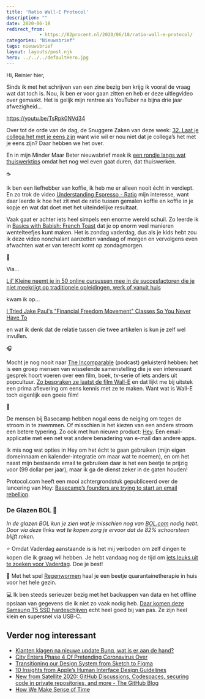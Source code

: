 ```yaml
---
title: 'Ratio Wall-E Protocol'
description: ""
date: 2020-06-18
redirect_from: 
            - https://82procent.nl/2020/06/18/ratio-wall-e-protocol/
categories: "Nieuwsbrief"
tags: nieuwsbrief	
layout: layouts/post.njk
hero: ../../../defaultHero.jpg
---
```

<!-- wp:paragraph -->

Hi, Reinier hier,

<!-- /wp:paragraph -->

<!-- wp:paragraph -->

Sinds ik met het schrijven van een zine bezig ben krijg ik vooral de vraag wat dat toch is. Nou, ik ben er voor gaan zitten en heb er deze uitlegvideo over gemaakt. Het is gelijk mijn rentree als YouTuber na bijna drie jaar afwezigheid…

<!-- /wp:paragraph -->

<!-- wp:core-embed/youtube {"url":"https://youtu.be/TsRpk0NVd34","type":"video","providerNameSlug":"youtube","className":"wp-embed-aspect-16-9 wp-has-aspect-ratio"} -->

https://youtu.be/TsRpk0NVd34

<!-- /wp:core-embed/youtube -->

<!-- wp:paragraph -->

Over tot de orde van de dag, de Snuggere Zaken van deze week: [32. Laat je collega het met je eens zijn](https://www.snuggerezaken.nl/32) want wie wil er nou niet dat je collega’s het met je eens zijn? Daar hebben we het over.

<!-- /wp:paragraph -->

<!-- wp:paragraph -->

En in mijn Minder Maar Beter nieuwsbrief maak ik [een rondje langs wat thuiswerktips](https://mindermaarbeter.nl/remote-werk/thuiswerk-webhike/) omdat het nog wel even gaat duren, dat thuiswerken.

<!-- /wp:paragraph -->

<!-- wp:paragraph -->

☕️

<!-- /wp:paragraph -->

<!-- wp:paragraph -->

Ik ben een liefhebber van koffie, ik heb me er alleen nooit écht in verdiept. En zo trok de video [Understanding Espresso - Ratio](https://www.youtube.com/watch?v=F4wrUP4c5P4) mijn interesse, want daar leerde ik hoe het zit met de ratio tussen gemalen koffie en koffie in je kopje en wat dat doet met het uiteindelijke resultaat.

<!-- /wp:paragraph -->

<!-- wp:paragraph -->

Vaak gaat er achter iets heel simpels een enorme wereld schuil. Zo leerde ik in [Basics with Babish: French Toast](https://www.youtube.com/watch?v=SntU6-vxzWc) dat je op enorm veel manieren wentelteefjes kunt maken. Het is zondag vaderdag, dus als je kids hebt zou ik deze video nonchalant aanzetten vandaag of morgen en vervolgens even afwachten wat er van terecht komt op zondagmorgen.

<!-- /wp:paragraph -->

<!-- wp:paragraph -->

🐣

<!-- /wp:paragraph -->

<!-- wp:paragraph -->

Via…

[Lil' Kleine neemt je in 50 online cursussen mee in de succesfactoren die je niet meekrijgt op traditionele opleidingen, werk of vanuit huis](https://street-university.nl/#1)

kwam ik op…

[I Tried Jake Paul's "Financial Freedom Movement" Classes So You Never Have To](https://www.buzzfeed.com/laurenstrapagiel/jake-paul-financial-freedom-movement)

en wat ik denk dat de relatie tussen die twee artikelen is kun je zelf wel invullen.

<!-- /wp:paragraph -->

<!-- wp:paragraph -->

🎧

<!-- /wp:paragraph -->

<!-- wp:paragraph -->

Mocht je nog nooit naar [The Incomparable](https://www.theincomparable.com/theincomparable/) (podcast) geluisterd hebben: het is een groep mensen van wisselende samenstelling die je een interessant gesprek hoort voeren over een film, boek, tv-serie of iets anders uit popcultuur. [Zo bespraken ze laatst de film Wall-E](https://www.theincomparable.com/theincomparable/519/) en dat lijkt me bij uitstek een prima aflevering om eens kennis met ze te maken. Want wat is Wall-E toch eigenlijk een goeie film!

<!-- /wp:paragraph -->

<!-- wp:paragraph -->

📨

<!-- /wp:paragraph -->

<!-- wp:paragraph -->

De mensen bij Basecamp hebben nogal eens de neiging om tegen de stroom in te zwemmen. Of misschien is het kiezen van een andere stroom een betere typering. Zo ook met hun nieuwe product: [Hey](https://hey.com). Een email-applicatie met een net wat andere benadering van e-mail dan andere apps.

<!-- /wp:paragraph -->

<!-- wp:paragraph -->

Ik mis nog wat opties in Hey om het écht te gaan gebruiken (mijn eigen domeinnaam en kalender-integratie om maar wat te noemen), en om het naast mijn bestaande email te gebruiken daar is het een beetje te prijzig voor (99 dollar per jaar), maar ik ga de dienst zeker in de gaten houden!

<!-- /wp:paragraph -->

<!-- wp:paragraph -->

Protocol.com heeft een mooi achtergrondstuk gepubliceerd over de lancering van Hey: [Basecamp’s founders are trying to start an email rebellion](https://www.protocol.com/hey-email).

<!-- /wp:paragraph -->

<!-- wp:heading {"level":3} -->

### De Glazen BOL 🔮

<!-- /wp:heading -->

<!-- wp:paragraph -->

_In de glazen BOL kun je zien wat je misschien nog van [BOL.com](https://partner.bol.com/click/click?p=2&t=url&s=1066120&f=TXL&url=https%3A%2F%2Fwww.bol.com%2Fnl%2F&name=de%20winkel%20van%20ons%20allemaal) nodig hebt. Door via deze links wat te kopen zorg je ervoor dat de 82% schoorsteen blijft roken._

<!-- /wp:paragraph -->

<!-- wp:paragraph -->

⭐️ Omdat Vaderdag aanstaande is is het mij verboden om zelf dingen te kopen die ik graag wil hebben. Je hebt vandaag nog de tijd om [iets leuks uit te zoeken voor Vaderdag](https://partner.bol.com/click/click?p=2&t=url&s=1066120&f=TXL&url=https%3A%2F%2Fwww.bol.com%2Fnl%2Fm%2Fvaderdag%2F&name=Vaderdag). Doe je best!

<!-- /wp:paragraph -->

<!-- wp:paragraph -->

🐛 Met het spel [Regenwormen](https://partner.bol.com/click/click?p=2&t=url&s=1066120&f=TXL&url=https%3A%2F%2Fwww.bol.com%2Fnl%2Fp%2Fregenwormen-dobbelspel%2F1004004004574476%2F&name=Regenwormen%20-%20Dobbelspel) haal je een beetje quarantainetherapie in huis voor het hele gezin.

<!-- /wp:paragraph -->

<!-- wp:paragraph -->

💻 Ik ben steeds serieuzer bezig met het backuppen van data en het offline opslaan van gegevens die ik niet zo vaak nodig heb. [Daar komen deze Samsung T5 SSD hardeschijven](https://partner.bol.com/click/click?p=2&t=url&s=1066120&f=TXL&url=https%3A%2F%2Fwww.bol.com%2Fnl%2Fp%2Fsamsung-t5-1tb-externe-ssd-zwart%2F9200000080274717%2F&name=Samsung%20T5%201TB%20Externe%20SSD%20-%20Zwart) echt heel goed bij van pas. Ze zijn heel klein en supersnel via USB-C.

<!-- /wp:paragraph -->

<!-- wp:heading -->

## Verder nog interessant

<!-- /wp:heading -->

<!-- wp:list -->

- [Klanten klagen na nieuwe update Bunq, wat is er aan de hand?](https://www.sprout.nl/artikel/gebruikers-klagen-na-nieuwe-update-bunq-wat-er-aan-de-hand)
- [City Enters Phase 4 Of Pretending Coronavirus Over](https://local.theonion.com/city-enters-phase-4-of-pretending-coronavirus-over-1844037065)
- [Transitioning our Design System from Sketch to Figma](https://medium.com/servicetitan-design/transitioning-our-design-system-from-sketch-to-figma-ae46b04cbdd1)
- [10 Insights from Apple’s Human Interface Design Guidelines](https://uxdesign.cc/10-insights-from-apples-human-interface-design-guidelines-176ab7d505ae)
- [New from Satellite 2020: GitHub Discussions, Codespaces, securing code in private repositories, and more - The GitHub Blog](https://github.blog/2020-05-06-new-from-satellite-2020-github-codespaces-github-discussions-securing-code-in-private-repositories-and-more/)
- [How We Make Sense of Time](https://www.scientificamerican.com/article/how-we-make-sense-of-time/)

<!-- /wp:list -->
